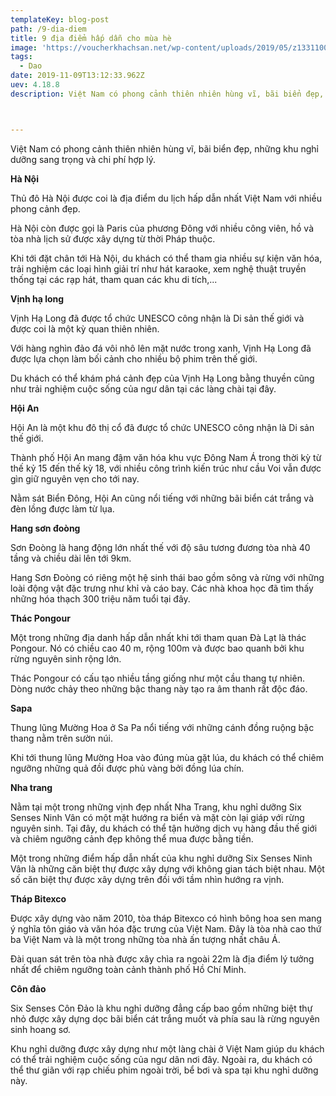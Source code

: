 ```yaml
---
templateKey: blog-post
path: /9-dia-diem
title: 9 địa điểm hấp dẫn cho mùa hè
image: 'https://voucherkhachsan.net/wp-content/uploads/2019/05/z1331100980093_c260d3c4172d85e17d61aa97d6eb0f44.jpg' 
tags:
  - Dao
date: 2019-11-09T13:12:33.962Z
uev: 4.18.8
description: Việt Nam có phong cảnh thiên nhiên hùng vĩ, bãi biển đẹp, những khu nghỉ dưỡng sang trọng và chi phí hợp lý.



---
```


Việt Nam có phong cảnh thiên nhiên hùng vĩ, bãi biển đẹp, những khu nghỉ dưỡng sang trọng và chi phí hợp lý.

**Hà Nội**

Thủ đô Hà Nội được coi là địa điểm du lịch hấp dẫn nhất Việt Nam với nhiều phong cảnh đẹp.

Hà Nội còn được gọi là Paris của phương Đông với nhiều công viên, hồ và tòa nhà lịch sử được xây dựng từ thời Pháp thuộc.

Khi tới đặt chân tới Hà Nội, du khách có thể tham gia nhiều sự kiện văn hóa, trải nghiệm các loại hình giải trí như hát karaoke, xem nghệ thuật truyền thống tại các rạp hát, tham quan các khu di tích,...

 
**Vịnh hạ long**

Vịnh Hạ Long đã được tổ chức UNESCO công nhận là Di sản thế giới và được coi là một kỳ quan thiên nhiên.

Với hàng nghìn đảo đá vôi nhô lên mặt nước trong xanh, Vịnh Hạ Long đã được lựa chọn làm bối cảnh cho nhiều bộ phim trên thế giới.

Du khách có thể khám phá cảnh đẹp của Vịnh Hạ Long bằng thuyền cũng như trải nghiệm cuộc sống của ngư dân tại các làng chài tại đây.


**Hội An**

Hội An là một khu đô thị cổ đã được tổ chức UNESCO công nhận là Di sản thế giới.

Thành phố Hội An mang đậm văn hóa khu vực Đông Nam Á trong thời kỳ từ thế kỷ 15 đến thế kỳ 18, với nhiều công trình kiến trúc như cầu Voi vẫn được gìn giữ nguyên vẹn cho tới nay.

Nằm sát Biển Đông, Hội An cũng nổi tiếng với những bãi biển cát trắng và đèn lồng được làm từ lụa.


**Hang sơn đoòng**

Sơn Đoòng là hang động lớn nhất thế với độ sâu tương đương tòa nhà 40 tầng và chiều dài lên tới 9km.

Hang Sơn Đoòng có riêng một hệ sinh thái bao gồm sông và rừng với những loài động vật đặc trưng như khỉ và cáo bay. Các nhà khoa học đã tìm thấy những hóa thạch 300 triệu năm tuổi tại đây.


**Thác Pongour**

Một trong những địa danh hấp dẫn nhất khi tới tham quan Đà Lạt là thác Pongour. Nó có chiều cao 40 m, rộng 100m và được bao quanh bởi khu rừng nguyên sinh rộng lớn.

Thác Pongour có cấu tạo nhiều tầng giống như một cầu thang tự nhiên. Dòng nước chảy theo những bậc thang này tạo ra âm thanh rất độc đáo.

**Sapa**

Thung lũng Mường Hoa ở Sa Pa nổi tiếng với những cánh đồng ruộng bậc thang nằm trên sườn núi.


Khi tới thung lũng Mường Hoa vào đúng mùa gặt lúa, du khách có thể chiêm ngưỡng những quả đồi được phủ vàng bởi đồng lúa chín.

**Nha trang**

Nằm tại một trong những vịnh đẹp nhất Nha Trang, khu nghỉ dưỡng Six Senses Ninh Vân có một mặt hướng ra biển và mặt còn lại giáp với rừng nguyên sinh. Tại đây, du khách có thể tận hưởng dịch vụ hàng đầu thế giới và chiêm ngưỡng cảnh đẹp không thể mua được bằng tiền.

Một trong những điểm hấp dẫn nhất của khu nghỉ dưỡng Six Senses Ninh Vân là những căn biệt thự được xây dựng với không gian tách biệt nhau. Một số căn biệt thự được xây dựng trên đồi với tầm nhìn hướng ra vịnh.

**Tháp Bitexco**

Được xây dựng vào năm 2010, tòa tháp Bitexco có hình bông hoa sen mang ý nghĩa tôn giáo và văn hóa đặc trưng của Việt Nam. Đây là tòa nhà cao thứ ba Việt Nam và là một trong những tòa nhà ấn tượng nhất châu Á.

Đài quan sát trên tòa nhà được xây chìa ra ngoài 22m là địa điểm lý tưởng nhất để chiêm ngưỡng toàn cảnh thành phố Hồ Chí Minh. 

**Côn đảo**

Six Senses Côn Đảo là khu nghỉ dưỡng đẳng cấp bao gồm những biệt thự nhỏ được xây dựng dọc bãi biển cát trắng muốt và phía sau là rừng nguyên sinh hoang sơ.

Khu nghỉ dưỡng được xây dựng như một làng chài ở Việt Nam giúp du khách có thể trải nghiệm cuộc sống của ngư dân nơi đây. Ngoài ra, du khách có thể thư giãn với rạp chiếu phim ngoài trời, bể bơi và spa tại khu nghỉ dưỡng này.

